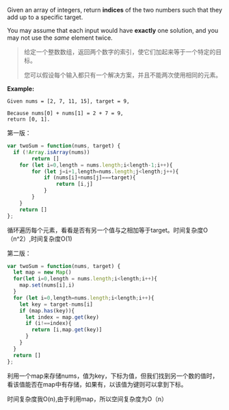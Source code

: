 Given an array of integers, return **indices** of the two numbers such that they add up to a specific target.

You may assume that each input would have **exactly** one solution, and you may not use the *same* element twice.

> 给定一个整数数组，返回两个数字的索引，使它们加起来等于一个特定的目标。
>
> 您可以假设每个输入都只有一个解决方案，并且不能两次使用相同的元素。

**Example:**

```
Given nums = [2, 7, 11, 15], target = 9,

Because nums[0] + nums[1] = 2 + 7 = 9,
return [0, 1].
```

第一版：

```js
var twoSum = function(nums, target) {
  if (!Array.isArray(nums))
        return []
    for (let i=0,length = nums.length;i<length-1;i++){
        for (let j=i+1,length=nums.length;j<length;j++){
            if (nums[i]+nums[j]===target){
                return [i,j]
            } 
        } 
    }
    return []
};
```

循环遍历每个元素，看看是否有另一个值与之相加等于target。时间复杂度O（n^2）,时间复杂度O(1)



第二版：

```js
var twoSum = function(nums, target) {
  let map = new Map()
  for(let i=0,length = nums.length;i<length;i++){
    map.set(nums[i],i)
  }
  for (let i=0,length=nums.length;i<length;i++){
    let key = target-nums[i]
    if (map.has(key)){
      let index = map.get(key)
      if (i!==index){
        return [i,map.get(key)]
      }
    }
  }
  return []
};
```

利用一个map来存储nums，值为key，下标为值，但我们找到另一个数的值时，看该值能否在map中有存储，如果有，以该值为键则可以拿到下标。

时间复杂度我O(n),由于利用map，所以空间复杂度为O（n）

